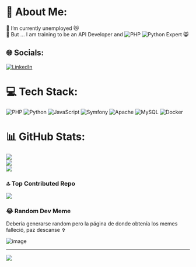 # 💫 About Me:
🔭 I’m currently unemployed 😿 <br>🌱 But ... I am training to be an API Developer and ![PHP](https://img.shields.io/badge/php-%23777BB4.svg?style=for-the-badge&logo=php&logoColor=white) ![Python](https://img.shields.io/badge/python-3670A0?style=for-the-badge&logo=python&logoColor=ffdd54) Expert 😸


## 🌐 Socials:
[![LinkedIn](https://img.shields.io/badge/LinkedIn-%230077B5.svg?logo=linkedin&logoColor=white)](https://linkedin.com/in/https://www.linkedin.com/in/thaishdz/) 

# 💻 Tech Stack:
![PHP](https://img.shields.io/badge/php-%23777BB4.svg?style=for-the-badge&logo=php&logoColor=white) ![Python](https://img.shields.io/badge/python-3670A0?style=for-the-badge&logo=python&logoColor=ffdd54) ![JavaScript](https://img.shields.io/badge/javascript-%23323330.svg?style=for-the-badge&logo=javascript&logoColor=%23F7DF1E) ![Symfony](https://img.shields.io/badge/symfony-%23000000.svg?style=for-the-badge&logo=symfony&logoColor=white) ![Apache](https://img.shields.io/badge/apache-%23D42029.svg?style=for-the-badge&logo=apache&logoColor=white) ![MySQL](https://img.shields.io/badge/mysql-%2300000f.svg?style=for-the-badge&logo=mysql&logoColor=white) ![Docker](https://img.shields.io/badge/docker-%230db7ed.svg?style=for-the-badge&logo=docker&logoColor=white)
# 📊 GitHub Stats:
![](https://github-readme-stats.vercel.app/api?username=thaishdz&theme=merko&hide_border=false&include_all_commits=true&count_private=true)<br/>
![](https://github-readme-streak-stats.herokuapp.com/?user=thaishdz&theme=merko&hide_border=false)<br/>
![](https://github-readme-stats.vercel.app/api/top-langs/?username=thaishdz&theme=merko&hide_border=false&include_all_commits=true&count_private=true&layout=compact)

### 🔝 Top Contributed Repo
![](https://github-contributor-stats.vercel.app/api?username=thaishdz&limit=5&theme=onedark&combine_all_yearly_contributions=true)

### 😂 Random Dev Meme

Debería generarse random pero la página de donde obtenía los memes falleció, paz descanse ✞

![image](https://github.com/user-attachments/assets/aad5386d-b398-4a78-a1fe-1bdd54605437)


---
[![](https://visitcount.itsvg.in/api?id=thaishdz&icon=0&color=0)](https://visitcount.itsvg.in)

<!-- Proudly created with GPRM ( https://gprm.itsvg.in ) -->
